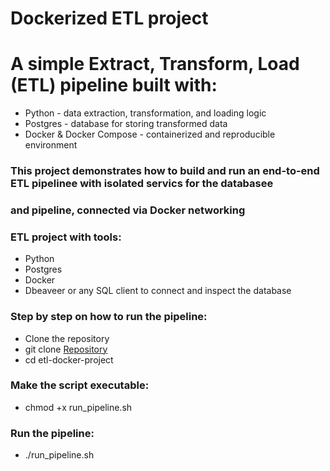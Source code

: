 # Dockerized ETL project

# A simple Extract, Transform, Load (ETL) pipeline built with:
  * Python - data extraction, transformation, and loading logic
  * Postgres - database for storing transformed data
  * Docker & Docker Compose - containerized and reproducible environment
### This project demonstrates how to build and run an end-to-end ETL pipelinee with isolated servics for the databasee 
### and pipeline, connected via Docker networking





### ETL project with tools:
  * Python 
  * Postgres
  * Docker
  * Dbeaveer or any SQL client to connect and inspect the database

### Step by step on how to run the pipeline:
  * Clone the repository
  * git clone [Repository](https://github.com/Ayomi-tech/dockerized-etl-project.git)
  * cd etl-docker-project

  ### Make the script executable:
  * chmod +x run_pipeline.sh

  ### Run the pipeline:
  * ./run_pipeline.sh
